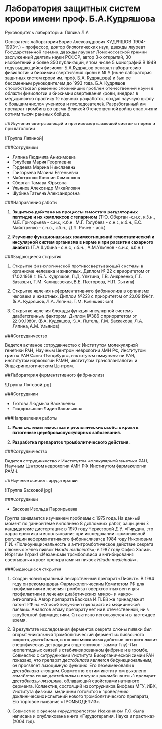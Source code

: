 <!--toc:2-->
# Лаборатория защитных систем крови имени проф. Б.А.Кудряшова

Руководитель лаборатории: Ляпина Л.А.

Основатель лаборатории Борис Александрович КУДРЯШОВ  (1904-1993гг.) – профессор, доктор биологических наук, дважды лауреат Государственной премии, дважды лауреат Ломоносовской премии, заслуженный деятель науки РСФСР, автор 3-х открытий, 30 изобретений и более 350 публикаций, в том числе 5 монографий.В 1949 году выдающийся физиолог Б.А.Кудряшов основал лабораторию физиологии и биохимии свертывания крови в МГУ (ныне лаборатория защитных систем крови им. проф. Б.А. Кудряшова) и был ее бессменным руководителем до 1993 года. Б.А. Кудряшов  способствовал решению сложнейших проблем отечественной науки в области физиологии и биохимии свертывания крови, внедрил в медицинскую практику 10 научных разработок, создал научную школу с большим числом учеников и последователей. Разработанный им препарат тромбина во время Великой Отечественной войны  спас жизни сотням тысяч раненых бойцов.

##Изучение светрывающей и противосвертывающей систем в норме и при патологии

![Группа Ляпиной]

###Сотрудники

- Ляпина Людмила Анисимовна
- Голубева Мария Георгиевна
- Гордеева Марина Николаевна
- Григорьева Марина Евгеньевна
- Майстренко Евгения Семеновна
- Оберган Тамара Юрьевна
- Ульянов Александр Михайлович
- Шубина Татьяна Александровна


###Направления работы

1. **Защитное действие на процессы гемостаза регуляторных пептидов и их комплексов с гепарином** (Т.Ю. Оберган -с.н.с, к.б.н., М.Е. Григорьева - с.н.с, к.б.н.,  М.Г. Голубева - с.н.с, к.б.н., Е.С. Майстренко - с.н.с., к.б.н., Д.Л. Рочев - асп.)

2. **Изучение функциональных взаимоотношений гемостатической и инсулярной систем организма в норме и при развитии сахарного диабета** (Т.А.Шубина - с.н.с, к.б.н. , А.М.Ульянов - с.н.с, к.б.н.) 

###Выдающиеся открытия 

1. Открытие физиологической противосвертывающей системы в организме человека и животных. Диплом № 22 с приоритетом от 17.02.1958 г. (Б.А. Кудряшов, П.Д. Улитина, Г.В. Андреенко, Г.Г. Базазьян, Т.М. Калишевская, В.Е. Пасторова, Н.П. Сытина)

2. Открытие явления неферментативного фибринолиза в организме человека и животных. Диплом №223 с приоритетом от 23.09.1964г. (Б.А. Кудряшов, Л.А. Ляпина, Т.М. Калишевская)

3. Открытие явления блокады функции инсулярной системы диабетогенным фактором. Диплом №386 с приоритетом от 22.09.1980г. (Б.А. Кудряшов, Ю.А. Пытель, Г.М. Баскакова, Л.А. Ляпина, А.М. Ульянов)

###Сотрудничество

Ведется активное сотрудничество с Институтом молекулярной генетики РАН, Научным Центром неврологии АМН РФ, Институтом гриппа РАН Санкт-Петербурга, институтом иммунологии РАН, институтом наркологии РАМН, институтом транспланталогии и Эндокринологическим Центром.

##Лаборатория ферментативного фибринолиза

![Группа Лютовой.jpg]

###Сотрудники

- Лютова Людмила Васильевна
- Подорольская Лидия Васильевна

###Направления работы

1. **Роль системы гемостаза и реологических свойств крови в патогенезе цереброваскускулярных заболеваний.**

2. **Разработка препаратов  тромболитического действия.**

###Сотрудничество

Ведется сотрудничество с Институтом молекулярной генетики РАН, Научным Центром неврологии АМН РФ, Институтом фармакологии РАМН.

##Научные основы гирудотерапии

![Группа Басковой.jpg]

###Сотрудники

- Баскова Изольда Парфирьевна

Группа занимается изучением проблемы с 1975 года. На данный момент по данной теме выполнено 8 дипломных работ, защищены 3 кандидатские диссертации: в 1979 году Черкесовой Д.У. «Гирудин, его характеристика и использование при исследовании гормональной регуляции неферментативного фибринолиза»; в 1984 году Никоновым Г.И. «Полифункциональность и антитромботическое действие  секрета слюнных желез пиявок  *Hirudo medicinalis*»; в 1987 году София Халиль Ибрагим (Ирак) «Механизмы тромболизиса и ингибирования свертывания крови препаратами из пиявок *Hirudo medicinalis*». 

###Выдающиеся открытия 

1. Создан новый оральный лекарственный препарат «Пиявит». В 1994 году он рекомендован Фармакологическим Комитетом РФ для профилактики и лечения тромбоза поверхностных вен и для профилактики и лечения диабетических микро- и макро- ангиопатий.  Автор препарата Баскова И.П. Ей же принадлежит патент РФ на «Способ получения препарата из медицинской пиявки». Аналогов этому препарату нет ни в отечественной, ни в зарубежной фармацевтики. Он активно используется и в настоящее время.

2. В результате исследования ферментов секрета слюны пиявки был  открыт уникальный тромболитический фермент из пиявочного секрета, *дестабилаза*,  в основе механизма действия которого лежит специфическая деградация эндо-эпсилон-(гамма-Глу)-Лиз изопептидных связей в стабилизированном фибрине и в тромбе.  Совместно с сотрудниками Института Биоорганической химии РАН показано, что препарат *дестабилаза*  является бифункциональным, он проявляет лизоцимную функцию. Его переименовали в *дестабилаза-лизоцим*. Совместно с этим институтом  выявлено семейство генов *дестабилазы* и  получен рекомбинантный препарат *дестабилазы-лизоцим*а, обладающий свойствами нативного фермента.  Коллектив, состоящий из сотрудников Биофака МГУ, ИБХ, Института физ-хим. медицины готовится к проведению    доклинических испытаний нового тромболитического  препарата,
Его торговое название «ТРОМБОДЕЛИЗ».

3. Совместно с врачом-гирудотерапевтом  Исаханяном Г.С. была написана и опубликована книга «Гирудотерапия. Наука и практика» (2004 год).

